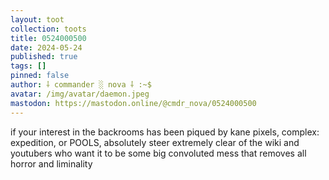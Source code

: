 ```yaml
---
layout: toot
collection: toots
title: 0524000500
date: 2024-05-24
published: true
tags: []
pinned: false
author: ⸸ commander ░ nova ⸸ :~$
avatar: /img/avatar/daemon.jpeg
mastodon: https://mastodon.online/@cmdr_nova/0524000500
---
```


if your interest in the backrooms has been piqued by kane pixels, complex: expedition, or POOLS, absolutely steer extremely clear of the wiki and youtubers who want it to be some big convoluted mess that removes all horror and liminality
